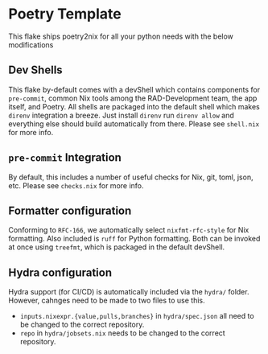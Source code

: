 # Poetry Template

This flake ships poetry2nix for all your python needs with the below modifications

## Dev Shells

This flake by-default comes with a devShell which contains components for
`pre-commit`, common Nix tools among the RAD-Development team, the app itself,
and Poetry. All shells are packaged into the default shell which makes
`direnv` integration a breeze. Just install `direnv` run `direnv allow` and
everything else should build automatically from there. Please see
`shell.nix` for more info.

## `pre-commit` Integration

By default, this includes a number of useful checks for Nix, git, toml, json,
etc. Please see `checks.nix` for more info.

## Formatter configuration

Conforming to `RFC-166`, we automatically select `nixfmt-rfc-style` for
Nix formatting. Also included is `ruff` for Python formatting. Both can be
invoked at once using `treefmt`, which is packaged in the default devShell.

## Hydra configuration

Hydra support (for CI/CD) is automatically included via the `hydra/` folder.
However, cahnges need to be made to two files to use this.

- `inputs.nixexpr.{value,pulls,branches}` in `hydra/spec.json` all need to
   be changed to the correct repository.
- `repo` in `hydra/jobsets.nix` needs to be changed to the correct repository.
